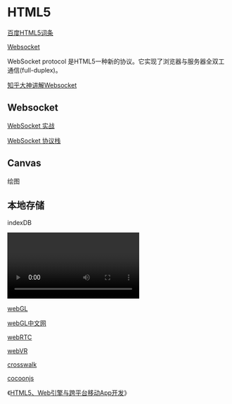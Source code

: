 # HTML5

[百度HTML5词条](http://baike.baidu.com/link?url=7pWX2zHi6a8DvRxhsrrQxZyeYDI6D-5QL8pOqKPQTSNk-sTwCMAc9mkAo1wisMnM_AFX8jw_n24aDI3sUNJyi_#2_1)

[Websocket](http://baike.baidu.com/link?url=Z6A2FGqDLWzj5fPTtVadpZ4kcVhK6uxw_7vcqN7eRhAC9tpiLmRposL7nhj4XYrxlJTVuk5C--6ydKgtZ-zyH_)

WebSocket protocol 是HTML5一种新的协议。它实现了浏览器与服务器全双工通信(full-duplex)。

[知乎大神讲解Websocket](http://www.zhihu.com/question/20215561)



## Websocket

[WebSocket 实战](http://www.ibm.com/developerworks/cn/java/j-lo-WebSocket/)

[WebSocket 协议栈](http://tools.ietf.org/html/rfc6455?cm_mc_uid=78694715613414449023553&cm_mc_sid_50200000=1453666467)

## Canvas

绘图

## 本地存储

indexDB

<video>标记

<audio> 标记

[webGL]()

[webGL中文网](http://hewebgl.com/)

[webRTC]()

[webVR]()

[crosswalk](https://crosswalk-project.org/)

[cocoonjs](https://www.ludei.com/)

《[HTML5、Web引擎与跨平台移动App开发](http://www.infoq.com/cn/articles/html5-crosswalk/)》